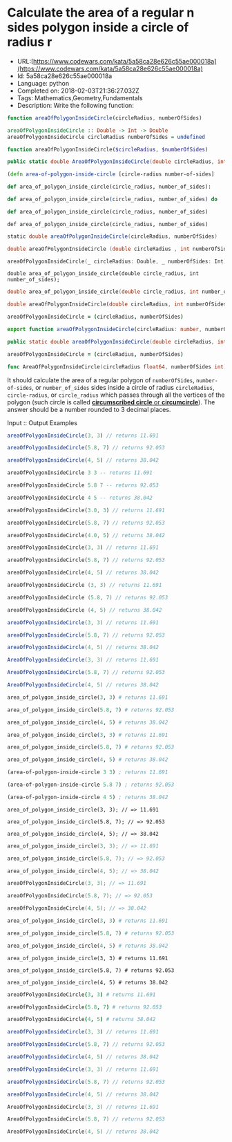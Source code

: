 # Calculate the area of a regular n sides polygon inside a circle of radius r

 - URL:[https://www.codewars.com/kata/5a58ca28e626c55ae000018a](https://www.codewars.com/kata/5a58ca28e626c55ae000018a)
 - Id: 5a58ca28e626c55ae000018a
 - Language: python
 - Completed on: 2018-02-03T21:36:27.032Z
 - Tags: Mathematics,Geometry,Fundamentals
 - Description:
Write the following function:

```javascript
function areaOfPolygonInsideCircle(circleRadius, numberOfSides)
```
```haskell
areaOfPolygonInsideCircle :: Double -> Int -> Double
areaOfPolygonInsideCircle circleRadius numberOfSides = undefined
```
```php
function areaOfPolygonInsideCircle($circleRadius, $numberOfSides)
```
```csharp
public static double AreaOfPolygonInsideCircle(double circleRadius, int numberOfSides)
```
```clojure
(defn area-of-polygon-inside-circle [circle-radius number-of-sides]
```
```python
def area_of_polygon_inside_circle(circle_radius, number_of_sides):
```
```elixir
def area_of_polygon_inside_circle(circle_radius, number_of_sides) do
```
```ruby
def area_of_polygon_inside_circle(circle_radius, number_of_sides)
```
```crystal
def area_of_polygon_inside_circle(circle_radius, number_of_sides)
```
```groovy
static double areaOfPolygonInsideCircle(circleRadius, numberOfSides)
```
```cpp
double areaOfPolygonInsideCircle (double circleRadius , int numberOfSides)
```
```swift
areaOfPolygonInsideCircle(_ circleRadius: Double, _ numberOfSides: Int) -> Double
```
```objc
double area_of_polygon_inside_circle(double circle_radius, int number_of_sides);
```
```c
double area_of_polygon_inside_circle(double circle_radius, int number_of_sides);
```
```dart
double areaOfPolygonInsideCircle(double circleRadius, int numberOfSides)
```
```coffeescript
areaOfPolygonInsideCircle = (circleRadius, numberOfSides)
```
```typescript
export function areaOfPolygonInsideCircle(circleRadius: number, numberOfSides: number): number
```
```java
public static double areaOfPolygonInsideCircle(double circleRadius, int numberOfSides) 
```
```coffeescript
areaOfPolygonInsideCircle = (circleRadius, numberOfSides)
```
```go
func AreaOfPolygonInsideCircle(circleRadius float64, numberOfSides int) float64
```

It should calculate the area of a regular polygon of `numberOfSides`, `number-of-sides`, or `number_of_sides` sides inside a circle of radius `circleRadius`, `circle-radius`, or `circle_radius` which passes through all the vertices of the polygon (such circle is called [**circumscribed circle** or **circumcircle**](https://en.wikipedia.org/wiki/Circumscribed_circle)). The answer should be a number rounded to 3 decimal places. 

Input :: Output Examples 

```javascript
areaOfPolygonInsideCircle(3, 3) // returns 11.691

areaOfPolygonInsideCircle(5.8, 7) // returns 92.053

areaOfPolygonInsideCircle(4, 5) // returns 38.042
```
```haskell
areaOfPolygonInsideCircle 3 3 -- returns 11.691

areaOfPolygonInsideCircle 5.8 7 -- returns 92.053

areaOfPolygonInsideCircle 4 5 -- returns 38.042
```
```dart
areaOfPolygonInsideCircle(3.0, 3) // returns 11.691

areaOfPolygonInsideCircle(5.8, 7) // returns 92.053

areaOfPolygonInsideCircle(4.0, 5) // returns 38.042
```
```php
areaOfPolygonInsideCircle(3, 3) // returns 11.691

areaOfPolygonInsideCircle(5.8, 7) // returns 92.053

areaOfPolygonInsideCircle(4, 5) // returns 38.042
```
```cpp
areaOfPolygonInsideCircle (3, 3) // returns 11.691

areaOfPolygonInsideCircle (5.8, 7) // returns 92.053

areaOfPolygonInsideCircle (4, 5) // returns 38.042
```
```groovy
areaOfPolygonInsideCircle(3, 3) // returns 11.691

areaOfPolygonInsideCircle(5.8, 7) // returns 92.053

areaOfPolygonInsideCircle(4, 5) // returns 38.042
```
```csharp
AreaOfPolygonInsideCircle(3, 3) // returns 11.691

AreaOfPolygonInsideCircle(5.8, 7) // returns 92.053

AreaOfPolygonInsideCircle(4, 5) // returns 38.042
```
```python
area_of_polygon_inside_circle(3, 3) # returns 11.691

area_of_polygon_inside_circle(5.8, 7) # returns 92.053

area_of_polygon_inside_circle(4, 5) # returns 38.042
```
```elixir
area_of_polygon_inside_circle(3, 3) # returns 11.691

area_of_polygon_inside_circle(5.8, 7) # returns 92.053

area_of_polygon_inside_circle(4, 5) # returns 38.042
```
```clojure
(area-of-polygon-inside-circle 3 3) ; returns 11.691

(area-of-polygon-inside-circle 5.8 7) ; returns 92.053

(area-of-polygon-inside-circle 4 5) ; returns 38.042
```
```objc
area_of_polygon_inside_circle(3, 3); // => 11.691

area_of_polygon_inside_circle(5.8, 7); // => 92.053

area_of_polygon_inside_circle(4, 5); // => 38.042
```
```c
area_of_polygon_inside_circle(3, 3); // => 11.691

area_of_polygon_inside_circle(5.8, 7); // => 92.053

area_of_polygon_inside_circle(4, 5); // => 38.042
```
```swift
areaOfPolygonInsideCircle(3, 3); // => 11.691

areaOfPolygonInsideCircle(5.8, 7); // => 92.053

areaOfPolygonInsideCircle(4, 5); // => 38.042
```
```ruby
area_of_polygon_inside_circle(3, 3) # returns 11.691

area_of_polygon_inside_circle(5.8, 7) # returns 92.053

area_of_polygon_inside_circle(4, 5) # returns 38.042
```
```crystal
area_of_polygon_inside_circle(3, 3) # returns 11.691

area_of_polygon_inside_circle(5.8, 7) # returns 92.053

area_of_polygon_inside_circle(4, 5) # returns 38.042
```
```coffeescript
areaOfPolygonInsideCircle(3, 3) # returns 11.691

areaOfPolygonInsideCircle(5.8, 7) # returns 92.053

areaOfPolygonInsideCircle(4, 5) # returns 38.042
```
```typescript
areaOfPolygonInsideCircle(3, 3) // returns 11.691

areaOfPolygonInsideCircle(5.8, 7) // returns 92.053

areaOfPolygonInsideCircle(4, 5) // returns 38.042
```
```java
areaOfPolygonInsideCircle(3, 3) // returns 11.691

areaOfPolygonInsideCircle(5.8, 7) // returns 92.053

areaOfPolygonInsideCircle(4, 5) // returns 38.042
```
```go
AreaOfPolygonInsideCircle(3, 3) // returns 11.691

AreaOfPolygonInsideCircle(5.8, 7) // returns 92.053

AreaOfPolygonInsideCircle(4, 5) // returns 38.042
```
